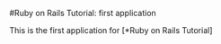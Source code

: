 #Ruby on Rails Tutorial: first application

This is the first application for
[*Ruby on Rails Tutorial]
